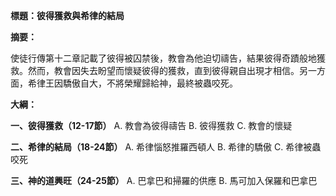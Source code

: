 **標題：彼得獲救與希律的結局**

**摘要：**

使徒行傳第十二章記載了彼得被囚禁後，教會為他迫切禱告，結果彼得奇蹟般地獲救。然而，教會因失去盼望而懷疑彼得的獲救，直到彼得親自出現才相信。另一方面，希律王因驕傲自大，不將榮耀歸給神，最終被蟲咬死。

**大綱：**

**一、彼得獲救（12-17節）**
    A. 教會為彼得禱告
    B. 彼得獲救
    C. 教會的懷疑

**二、希律的結局（18-24節）**
    A. 希律惱怒推羅西頓人
    B. 希律的驕傲
    C. 希律被蟲咬死

**三、神的道興旺（24-25節）**
    A. 巴拿巴和掃羅的供應
    B. 馬可加入保羅和巴拿巴